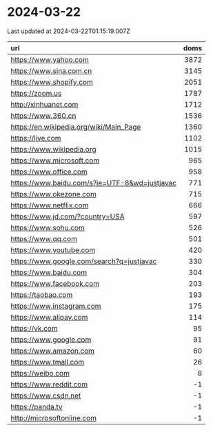 # 2024-03-22

<!-- BEGIN -->
Last updated at 2024-03-22T01:15:19.007Z

url | doms
:- | -:
https://www.yahoo.com | 3872
https://www.sina.com.cn | 3145
https://www.shopify.com | 2051
https://zoom.us | 1787
http://xinhuanet.com | 1712
https://www.360.cn | 1536
https://en.wikipedia.org/wiki/Main_Page | 1360
https://live.com | 1102
https://www.wikipedia.org | 1015
https://www.microsoft.com | 965
https://www.office.com | 958
https://www.baidu.com/s?ie=UTF-8&wd=justjavac | 771
https://www.okezone.com | 715
https://www.netflix.com | 666
https://www.jd.com/?country=USA | 597
https://www.sohu.com | 526
https://www.qq.com | 501
https://www.youtube.com | 420
https://www.google.com/search?q=justjavac | 330
https://www.baidu.com | 304
https://www.facebook.com | 203
https://taobao.com | 193
https://www.instagram.com | 175
https://www.alipay.com | 114
https://vk.com | 95
https://www.google.com | 91
https://www.amazon.com | 60
https://www.tmall.com | 26
https://weibo.com | 8
https://www.reddit.com | -1
https://www.csdn.net | -1
https://panda.tv | -1
http://microsoftonline.com | -1
<!-- END -->
